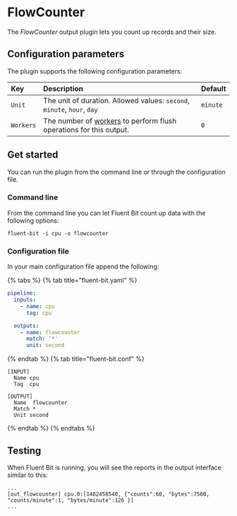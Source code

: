 # FlowCounter

The _FlowCounter_ output plugin lets you count up records and their size.

## Configuration parameters

The plugin supports the following configuration parameters:

| Key | Description | Default |
| :--- | :--- | :--- |
| `Unit` | The unit of duration. Allowed values: `second`, `minute`, `hour`, `day` | `minute` |
| `Workers` | The number of [workers](../../administration/multithreading.md#outputs) to perform flush operations for this output. | `0` |

## Get started

You can run the plugin from the command line or through the configuration file.

### Command line

From the command line you can let Fluent Bit count up data with the following options:

```shell
fluent-bit -i cpu -o flowcounter
```

### Configuration file

In your main configuration file append the following:

{% tabs %}
{% tab title="fluent-bit.yaml" %}

```yaml
pipeline:
  inputs:
    - name: cpu
      tag: cpu

  outputs:
    - name: flowcounter
      match: '*'
      unit: second
```

{% endtab %}
{% tab title="fluent-bit.conf" %}

```text
[INPUT]
  Name cpu
  Tag  cpu

[OUTPUT]
  Name  flowcounter
  Match *
  Unit second
```

{% endtab %}
{% endtabs %}

## Testing

When Fluent Bit is running, you will see the reports in the output interface similar to this:

```text
...
[out_flowcounter] cpu.0:[1482458540, {"counts":60, "bytes":7560, "counts/minute":1, "bytes/minute":126 }]
...
```
